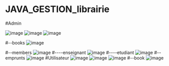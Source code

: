 # JAVA_GESTION_librairie

#Admin


![image](https://github.com/Cherkani/JAVA_CRUD/assets/124716884/d0f371e6-a747-40f1-ac46-777f0463f5ba)
![image](https://github.com/Cherkani/JAVA_CRUD/assets/124716884/0f6133c3-54db-4374-a669-fea789dcdb7d)
![image](https://github.com/Cherkani/JAVA_CRUD/assets/124716884/c8ec272c-39a7-4a95-808d-61e9055e8500)

#--books
![image](https://github.com/Cherkani/JAVA_CRUD/assets/124716884/1282b234-6801-486a-8c04-0fd7db141dd4)

#--members
![image](https://github.com/Cherkani/JAVA_CRUD/assets/124716884/ee155738-ee42-4641-aea9-90fd8d79989d)
#----enseignant
![image](https://github.com/Cherkani/JAVA_CRUD/assets/124716884/dd55e1c0-01b5-4961-bf9c-a98001703aa3)
#----etudiant
![image](https://github.com/Cherkani/JAVA_CRUD/assets/124716884/68c73eee-ead2-4fd2-bd97-dfa36e4b5e31)
#--emprunts
![image](https://github.com/Cherkani/JAVA_CRUD/assets/124716884/f5fa1b5b-6962-4e20-81c6-ba17ac3342e8)
#Utilisateur
![image](https://github.com/Cherkani/JAVA_CRUD/assets/124716884/63992df2-40f0-489f-9f49-f01675e528e7)
![image](https://github.com/Cherkani/JAVA_CRUD/assets/124716884/6810095c-d7a4-42b9-8532-c2336f9865d4)
![image](https://github.com/Cherkani/JAVA_CRUD/assets/124716884/74c90935-9e3b-49db-9fd7-b2642f1bf52c)
#--book
![image](https://github.com/Cherkani/JAVA_CRUD/assets/124716884/5019ab10-2290-4a98-b37b-60678c1336db)





